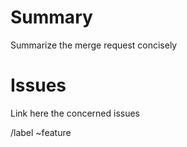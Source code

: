 # Summary

Summarize the merge request concisely

# Issues

Link here the concerned issues

/label ~feature
